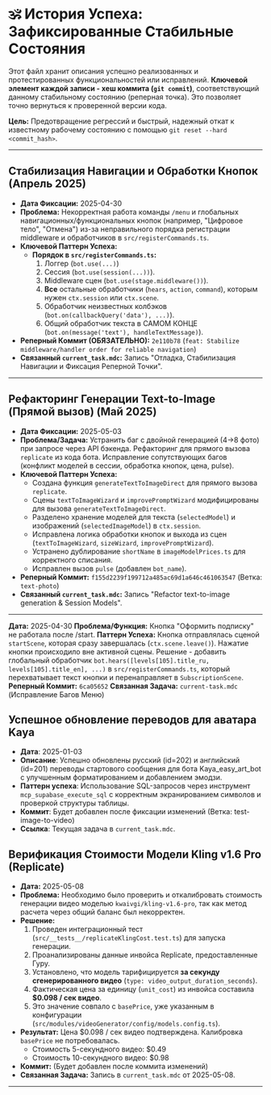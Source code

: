 # 🕉️ История Успеха: Зафиксированные Стабильные Состояния

Этот файл хранит описания успешно реализованных и протестированных функциональностей или исправлений. **Ключевой элемент каждой записи - хеш коммита (`git commit`)**, соответствующий данному стабильному состоянию (реперная точка). Это позволяет точно вернуться к проверенной версии кода.

**Цель:** Предотвращение регрессий и быстрый, надежный откат к известному рабочему состоянию с помощью `git reset --hard <commit_hash>`.

---

## Стабилизация Навигации и Обработки Кнопок (Апрель 2025)

*   **Дата Фиксации:** 2025-04-30
*   **Проблема:** Некорректная работа команды `/menu` и глобальных навигационных/функциональных кнопок (например, "Цифровое тело", "Отмена") из-за неправильного порядка регистрации middleware и обработчиков в `src/registerCommands.ts`.
*   **Ключевой Паттерн Успеха:**
    *   **Порядок в `src/registerCommands.ts`:**
        1.  Логгер (`bot.use(...)`)
        2.  Сессия (`bot.use(session(...))`).
        3.  Middleware сцен (`bot.use(stage.middleware())`).
        4.  **Все** остальные обработчики (`hears`, `action`, `command`), которым нужен `ctx.session` или `ctx.scene`.
        5.  Обработчик неизвестных колбэков (`bot.on(callbackQuery('data'), ...)`).
        6.  Общий обработчик текста в САМОМ КОНЦЕ (`bot.on(message('text'), handleTextMessage)`).
*   **Реперный Коммит (ОБЯЗАТЕЛЬНО):** `2e110b78` (`feat: Stabilize middleware/handler order for reliable navigation`)
*   **Связанный `current_task.mdc`:** Запись "Отладка, Стабилизация Навигации и Фиксация Реперной Точки".

---

## Рефакторинг Генерации Text-to-Image (Прямой вызов) (Май 2025)

*   **Дата Фиксации:** 2025-05-03
*   **Проблема/Задача:** Устранить баг с двойной генерацией (4->8 фото) при запросе через API бэкенда. Рефакторинг для прямого вызова `replicate` из кода бота. Исправление сопутствующих багов (конфликт моделей в сессии, обработка кнопок, цена, pulse).
*   **Ключевой Паттерн Успеха:**
    *   Создана функция `generateTextToImageDirect` для прямого вызова `replicate`.
    *   Сцены `textToImageWizard` и `improvePromptWizard` модифицированы для вызова `generateTextToImageDirect`.
    *   Разделено хранение моделей для текста (`selectedModel`) и изображений (`selectedImageModel`) в `ctx.session`.
    *   Исправлена логика обработки кнопок и выхода из сцен (`textToImageWizard`, `sizeWizard`, `improvePromptWizard`).
    *   Устранено дублирование `shortName` в `imageModelPrices.ts` для корректного списания.
    *   Исправлен вызов `pulse` (добавлен `bot_name`).
*   **Реперный Коммит:** `f155d2239f199712a485ac69d1a646c461063547` (Ветка: `text-photo`)
*   **Связанный `current_task.mdc`:** Запись "Refactor text-to-image generation & Session Models".

---

**Дата:** 2025-04-30
**Проблема/Функция:** Кнопка "Оформить подписку" не работала после /start.
**Паттерн Успеха:** Кнопка отправлялась сценой `startScene`, которая сразу завершалась (`ctx.scene.leave()`). Нажатие кнопки происходило вне активной сцены. Решение - добавить глобальный обработчик `bot.hears([levels[105].title_ru, levels[105].title_en], ...)` в `src/registerCommands.ts`, который перехватывает текст кнопки и перенаправляет в `SubscriptionScene`.
**Реперный Коммит:** `6ca05652`
**Связанная Задача:** `current-task.mdc` (Исправление Багов Меню)

## Успешное обновление переводов для аватара Kaya
- **Дата**: 2025-01-03
- **Описание**: Успешно обновлены русский (id=202) и английский (id=201) переводы стартового сообщения для бота Kaya_easy_art_bot с улучшенным форматированием и добавлением эмодзи.
- **Паттерн успеха**: Использование SQL-запросов через инструмент `mcp_supabase_execute_sql` с корректным экранированием символов и проверкой структуры таблицы.
- **Коммит**: Будет добавлен после фиксации изменений (Ветка: test-image-to-video)
- **Ссылка**: Текущая задача в `current_task.mdc`.

## Верификация Стоимости Модели Kling v1.6 Pro (Replicate)

*   **Дата:** 2025-05-08
*   **Проблема:** Необходимо было проверить и откалибровать стоимость генерации видео моделью `kwaivgi/kling-v1.6-pro`, так как метод расчета через общий баланс был некорректен.
*   **Решение:**
    1.  Проведен интеграционный тест (`src/__tests__/replicateKlingCost.test.ts`) для запуска генерации.
    2.  Проанализированы данные инвойса Replicate, предоставленные Гуру.
    3.  Установлено, что модель тарифицируется **за секунду сгенерированного видео** (`type: video_output_duration_seconds`).
    4.  Фактическая цена за единицу (`unit_cost`) из инвойса составила **$0.098 / сек видео**.
    5.  Это значение совпало с `basePrice`, уже указанным в конфигурации (`src/modules/videoGenerator/config/models.config.ts`).
*   **Результат:** Цена $0.098 / сек видео подтверждена. Калибровка `basePrice` не потребовалась.
    *   Стоимость 5-секундного видео: $0.49
    *   Стоимость 10-секундного видео: $0.98
*   **Коммит:** (Будет добавлен после коммита изменений)
*   **Связанная Задача:** Запись в `current_task.mdc` от 2025-05-08.

--- 